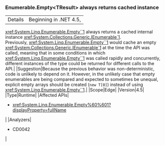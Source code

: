 ### Enumerable.Empty&lt;TResult&gt; always returns cached instance

|   |   |
|---|---|
|Details|Beginning in .NET 4.5,
<xref:System.Linq.Enumerable.Empty``1> always
returns a cached internal instance
<xref:System.Collections.Generic.IEnumerable`1>.<br />Previously, <xref:System.Linq.Enumerable.Empty``1>
would cache an empty
<xref:System.Collections.Generic.IEnumerable`1> at
the time the API was called, meaning that in some conditions in which
<xref:System.Linq.Enumerable.Empty``1> was called
rapidly and concurrently, different instances of the type could be returned for
different calls to the API.|
|Suggestion|Because the previous behavior was non-deterministic, code is unlikely to depend
on it. However, in the unlikely case that empty enumerables are being compared
and expected to sometimes be unequal, explicit empty arrays should be created
(<code>new T[0]</code>) instead of using
<xref:System.Linq.Enumerable.Empty``1>.|
|Scope|Edge|
|Version|4.5|
|Type|Runtime|
|Affected APIs|<ul><li><xref:System.Linq.Enumerable.Empty%60%601?displayProperty=fullName></li></ul>|
|Analyzers|<ul><li>CD0042</li></ul>|

